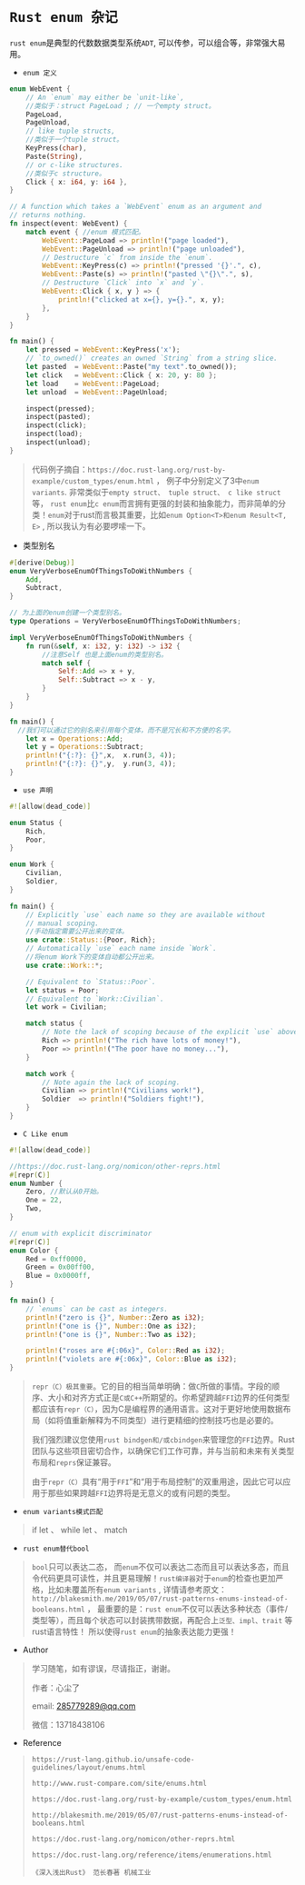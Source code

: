 # 							`Rust enum 杂记`

`rust enum`是典型的代数数据类型系统`ADT`, 可以传参，可以组合等，非常强大易用。



- `enum 定义`

```rust
enum WebEvent {
    // An `enum` may either be `unit-like`,
    //类似于：struct PageLoad ; // 一个empty struct。
    PageLoad,
    PageUnload,
    // like tuple structs,
    //类似于一个tuple struct。
    KeyPress(char),
    Paste(String),
    // or c-like structures.
    //类似于c structure。
    Click { x: i64, y: i64 },
}

// A function which takes a `WebEvent` enum as an argument and
// returns nothing.
fn inspect(event: WebEvent) {
    match event { //enum 模式匹配。
        WebEvent::PageLoad => println!("page loaded"),
        WebEvent::PageUnload => println!("page unloaded"),
        // Destructure `c` from inside the `enum`.
        WebEvent::KeyPress(c) => println!("pressed '{}'.", c),
        WebEvent::Paste(s) => println!("pasted \"{}\".", s),
        // Destructure `Click` into `x` and `y`.
        WebEvent::Click { x, y } => {
            println!("clicked at x={}, y={}.", x, y);
        },
    }
}

fn main() {
    let pressed = WebEvent::KeyPress('x');
    // `to_owned()` creates an owned `String` from a string slice.
    let pasted  = WebEvent::Paste("my text".to_owned());
    let click   = WebEvent::Click { x: 20, y: 80 };
    let load    = WebEvent::PageLoad;
    let unload  = WebEvent::PageUnload;

    inspect(pressed);
    inspect(pasted);
    inspect(click);
    inspect(load);
    inspect(unload);
}
```

> 代码例子摘自：`https://doc.rust-lang.org/rust-by-example/custom_types/enum.html` ， 例子中分别定义了3中`enum variants`.   非常类似于`empty struct、 tuple struct、 c like struct`等，  `rust enum`比`c enum`而言拥有更强的封装和抽象能力，而非简单的分类！`enum`对于rust而言极其重要，比如`enum Option<T>和enum Result<T, E>` , 所以我认为有必要啰嗦一下。



- 类型别名

```rust
#[derive(Debug)]
enum VeryVerboseEnumOfThingsToDoWithNumbers {
    Add,
    Subtract,
}

// 为上面的enum创建一个类型别名。
type Operations = VeryVerboseEnumOfThingsToDoWithNumbers;

impl VeryVerboseEnumOfThingsToDoWithNumbers {
    fn run(&self, x: i32, y: i32) -> i32 {
        //注意Self 也是上面enum的类型别名。
        match self {
            Self::Add => x + y,
            Self::Subtract => x - y,
        }
    }
}

fn main() {
  //我们可以通过它的别名来引用每个变体，而不是冗长和不方便的名字。
    let x = Operations::Add;
    let y = Operations::Subtract;
    println!("{:?}: {}",x,  x.run(3, 4));
    println!("{:?}: {}",y,  y.run(3, 4));
}

```



- `use 声明`

```rust
#![allow(dead_code)]

enum Status {
    Rich,
    Poor,
}

enum Work {
    Civilian,
    Soldier,
}

fn main() {
    // Explicitly `use` each name so they are available without
    // manual scoping.
    //手动指定需要公开出来的变体。
    use crate::Status::{Poor, Rich};
    // Automatically `use` each name inside `Work`.
    //将enum Work下的变体自动都公开出来。
    use crate::Work::*;

    // Equivalent to `Status::Poor`.
    let status = Poor;
    // Equivalent to `Work::Civilian`.
    let work = Civilian;

    match status {
        // Note the lack of scoping because of the explicit `use` above.
        Rich => println!("The rich have lots of money!"),
        Poor => println!("The poor have no money..."),
    }

    match work {
        // Note again the lack of scoping.
        Civilian => println!("Civilians work!"),
        Soldier  => println!("Soldiers fight!"),
    }
}
```



- `C Like enum`

```rust
#![allow(dead_code)]

//https://doc.rust-lang.org/nomicon/other-reprs.html
#[repr(C)]
enum Number {
    Zero, //默认从0开始。
    One = 22,
    Two,
}

// enum with explicit discriminator
#[repr(C)]
enum Color {
    Red = 0xff0000,
    Green = 0x00ff00,
    Blue = 0x0000ff,
}

fn main() {
    // `enums` can be cast as integers.
    println!("zero is {}", Number::Zero as i32);
    println!("one is {}", Number::One as i32);
    println!("one is {}", Number::Two as i32);

    println!("roses are #{:06x}", Color::Red as i32);
    println!("violets are #{:06x}", Color::Blue as i32);
}

```

> `repr（C）极其重要`。它的目的相当简单明确：做`C`所做的事情。字段的顺序、大小和对齐方式正是`C或C++`所期望的。你希望跨越`FFI`边界的任何类型都应该有`repr（C）`，因为C是编程界的通用语言。这对于更好地使用数据布局（如将值重新解释为不同类型）进行更精细的控制技巧也是必要的。
>
> 我们强烈建议您使用`rust bindgen和/或cbindgen`来管理您的`FFI`边界。Rust团队与这些项目密切合作，以确保它们工作可靠，并与当前和未来有关类型布局和`reprs`保证兼容。
>
> 由于`repr（C）`具有“用于`FFI`”和“用于布局控制”的双重用途，因此它可以应用于那些如果跨越`FFI`边界将是无意义的或有问题的类型。



- `enum variants模式匹配`

> if let 、 while let 、 match



- `rust enum替代bool`

> `bool`只可以表达二态， 而`enum`不仅可以表达二态而且可以表达多态，而且令代码更具可读性，并且更易理解！`rust编译器`对于`enum`的检查也更加严格，比如未覆盖所有`enum variants` , 详情请参考原文：`http://blakesmith.me/2019/05/07/rust-patterns-enums-instead-of-booleans.html` ， 最重要的是：`rust enum`不仅可以表达多种状态（事件/类型等），而且每个状态可以封装携带数据，再配合上`泛型、impl、trait` 等rust语言特性！ 所以使得`rust enum`的抽象表达能力更强！



- Author

> 学习随笔，如有谬误，尽请指正，谢谢。
>
> 作者：心尘了
>
> email: [285779289@qq.com](mailto:285779289@qq.com)
>
> 微信：13718438106



- Reference

> `https://rust-lang.github.io/unsafe-code-guidelines/layout/enums.html`
>
> `http://www.rust-compare.com/site/enums.html`
>
> `https://doc.rust-lang.org/rust-by-example/custom_types/enum.html`
>
> `http://blakesmith.me/2019/05/07/rust-patterns-enums-instead-of-booleans.html`
>
> `https://doc.rust-lang.org/nomicon/other-reprs.html`
>
> `https://doc.rust-lang.org/reference/items/enumerations.html`
>
> `《深入浅出Rust》 范长春著 机械工业`